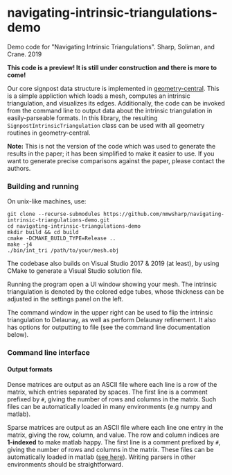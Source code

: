 # navigating-intrinsic-triangulations-demo
Demo code for "Navigating Intrinsic Triangulations". Sharp, Soliman, and Crane. 2019 

**This code is a preview! It is still under construction and there is more to come!**

Our core signpost data structure is implemented in [geometry-central](http://geometry-central.net). This is a simple appliction which loads a mesh, computes an intrinsic triangulation, and visualizes its edges.  Additionally, the code can be invoked from the command line to output data about the intrinsic triangulation in easily-parseable formats.  In this library, the resulting `SignpostIntrinsicTriangulation` class can be used with all geometry routines in geometry-central. 

**Note:** This is not the version of the code which was used to generate the results in the paper; it has been simplified to make it easier to use. If you want to generate precise comparisons against the paper, please contact the authors.

### Building and running

On unix-like machines, use:
```
git clone --recurse-submodules https://github.com/nmwsharp/navigating-intrinsic-triangulations-demo.git
cd navigating-intrinsic-triangulations-demo
mkdir build && cd build
cmake -DCMAKE_BUILD_TYPE=Release ..
make -j4
./bin/int_tri /path/to/your/mesh.obj
```

The codebase also builds on Visual Studio 2017 & 2019 (at least), by using CMake to generate a Visual Studio solution file.

Running the program open a UI window showing your mesh. The intrinsic triangulation is denoted by the colored edge tubes, whose thickness can be adjusted in the settings panel on the left.

The command window in the upper right can be used to flip the intrinsic triangulation to Delaunay, as well as perform Delaunay refinement. It also has options for outputting to file (see the command line documentation below).

### Command line interface

#### Output formats

Dense matrices are output as an ASCII file where each line is a row of the matrix, which entries separated by spaces. The first line is a comment prefixed by `#`, giving the number of rows and columns in the matrix. Such files can be automatically loaded in many environments (e.g numpy and matlab).

Sparse matrices are output as an ASCII file where each line one entry in the matrix, giving the row, column, and value. The row and column indices are **1-indexed** to make matlab happy. The first line is a comment prefixed by `#`, giving the number of rows and columns in the matrix. These files can be automatically loaded in matlab ([see here](https://www.mathworks.com/help/matlab/ref/spconvert.html)). Writing parsers in other environments should be straightforward.
